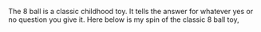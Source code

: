 The 8 ball is a classic childhood toy. It tells the answer for whatever yes or no question you give it. Here below is my spin of the classic 8 ball toy,
